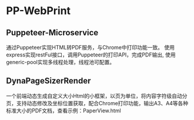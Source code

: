 # PP-WebPrint

## Puppeteer-Microservice
通过Puppeteer实现HTML转PDF服务，与Chrome中打印功能一致。 使用express实现restFul接口，调用Puppeteer的打印API，完成PDF输出, 使用generic-pool实现多线程处理，线程池可配置。

## DynaPageSizerRender
一个前端动态生成自定义大小Html的小框架，以页为单位，将内容字符级自动分页，支持动态修改及坐标位置获取，配合Chrome打印功能，输出A3、A4等各种标准大小的PDF文档，查看示例：PaperView.html
